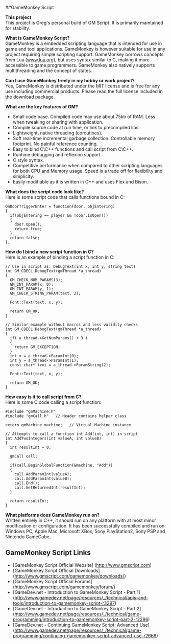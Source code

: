 ##GameMonkey Script

**This project**  
This project is Greg's personal build of GM Script. It is primarily maintained for stability.

**What is GameMonkey Script?**  
GameMonkey is a embedded scripting language that is intended for use in game and tool applications. GameMonkey is however suitable for use in any project requiring simple scripting support. GameMonkey borrows concepts from Lua (www.lua.org), but uses syntax similar to C, making it more accessible to game programmers. GameMonkey also natively supports multithreading and the concept of states.

**Can I use GameMonkey freely in my hobby or work project?**  
Yes, GameMonkey is distributed under the MIT license and is free for any use including commercial products. Please read the full license included in the download package.

**What are the key features of GM?**  
* Small code base. Compiled code may use about 75kb of RAM. Less when tweaking or sharing with application.
* Compile source code at run time, or link to precompiled libs.
* Lightweight, native threading (coroutines).
* Soft real-time incremental garbage collection. Controllable memory footprint. No painful reference counting.
* Easy to bind C\C++ functions and call script from C\C++.
* Runtime debugging and reflexion support.
* C style syntax.
* Competitive performance when compared to other scripting languages for both CPU and Memory usage. Speed is a trade off for flexibility and simplicity.
* Easily modifiable as it is written in C++ and uses Flex and Bison.

**What does the script code look like?**  
Here is some script code that calls functions bound in C:

```
OnDoorTriggerEnter = function(door, objEntering)
{
  if(objEntering == player && !door.IsOpen())
  {
    door.Open();
    return true;
  }
  return false;
};
```

**How do I bind a new script function in C?**  
Here is an example of binding a script function in C:

```
// Use in script as: DebugText(int x, int y, string text)
int GM_CDECL DebugText(gmThread *a_thread)
{
  GM_CHECK_NUM_PARAMS(3);
  GM_INT_PARAM(x, 0);
  GM_INT_PARAM(y, 1);
  GM_CHECK_STRING_PARAM(text, 2);  
  
  Font::Text(text, x, y);
  
  return GM_OK;
}

// Similar example without macros and less validity checks
int GM_CDECL DebugText(gmThread *a_thread)
{
  if( a_thread->GetNumParams() < 3 )
  {
    return GM_EXCEPTION;
  }
  int x = a_thread->ParamInt(0);
  int y = a_thread->ParamInt(1);
  const char* text = a_thread->ParamString(2);
  
  Font::Text(text, x, y);
  
  return GM_OK;
}

```

**How easy is it to call script from C?**  
Here is some C code calling a script function:

```
#include "gmMachine.h"
#include "gmCall.h"   // Header contains helper class

extern gmMachine machine;   // Virtual Machine instance

// Attempts to call a function int Add(int, int) in script
int AddTwoIntegers(int valueA, int valueB)
{
  int resultInt = 0;

  gmCall call;

  if(call.BeginGlobalFunction(&machine, "Add"))
  {
    call.AddParamInt(valueA);
    call.AddParamInt(valueB);
    call.End();
    call.GetReturnedInt(resultInt);
  }

  return resultInt;
}
```

**What platforms does GameMonkey run on?**  
Written entirely in C++, it should run on any platform with at most minor modification or configuration. It has been successfully compiled and run on: Windows PC, Apple Mac, Microsoft XBox, Sony PlayStation2, Sony PSP and Nintendo GameCube. 

GameMonkey Script Links
-----------------------
* [GameMonkey Script Official Website] (http://www.gmscript.com)
* [GameMonkey Script Official Downloads] (http://www.gmscript.com/gamemonkey/downloads/)
* [GameMonkey Script Official Forums] (http://www.gmscript.com/gamemonkey/forum/)
* [GameDev.net - Introduction to GameMonkey Script - Part 1] (http://www.gamedev.net/page/resources/_/technical/apis-and-tools/introduction-to-gamemonkey-script-r3297)
* [GameDev.net - Introduction to GameMonkey Script - Part 2] (http://www.gamedev.net/page/resources/_/technical/game-programming/introduction-to-gamemonkey-script-part-2-r2296)
* [GameDev.net - Continuing GameMonkey Script: Advanced Use] (http://www.gamedev.net/page/resources/_/technical/game-programming/continuing-gamemonkey-script-advanced-use-r2666)
